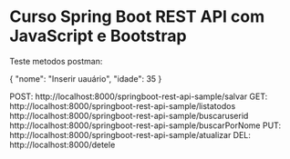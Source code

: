 # Curso Spring Boot REST API com JavaScript e Bootstrap

Teste metodos postman:

{
    "nome": "Inserir uauário",
    "idade": 35
}

POST: 	http://localhost:8000/springboot-rest-api-sample/salvar
GET: 	http://localhost:8000/springboot-rest-api-sample/listatodos
		http://localhost:8000/springboot-rest-api-sample/buscaruserid
		http://localhost:8000/springboot-rest-api-sample/buscarPorNome
PUT:	http://localhost:8000/springboot-rest-api-sample/atualizar
DEL:	http://localhost:8000/detele

